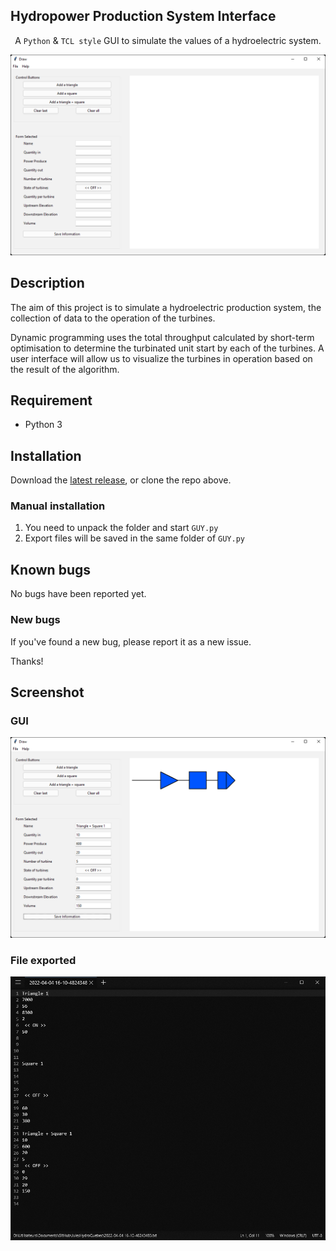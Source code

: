 ## Hydropower Production System Interface

<p align="center">A <code>Python</code> & <code>TCL style</code> GUI to simulate the values of a hydroelectric system.</p>

![Preview](githubpreview/preview.png)

## Description

The aim of this project is to simulate a hydroelectric production system, the collection of data to the operation of the turbines.


Dynamic programming uses the total throughput calculated by short-term optimisation to determine the turbinated unit start by each of the turbines. A user interface will allow us to visualize the turbines in operation based on the result of the algorithm.

## Requirement

- Python 3

## Installation

Download the [latest release](https://github.com/JulesCtn/JulesHydroQuebec/releases/), or clone the repo above.


### Manual installation

1. You need to unpack the folder and start <code>GUY.py</code>
2. Export files will be saved in the same folder of <code>GUY.py</code>


## Known bugs

No bugs have been reported yet.

### New bugs

If you've found a new bug, please report it as a new issue.

Thanks!

## Screenshot

### GUI
![Preview](githubpreview/preview-simulation.png)


### File exported
![Preview](githubpreview/preview-export.png)

